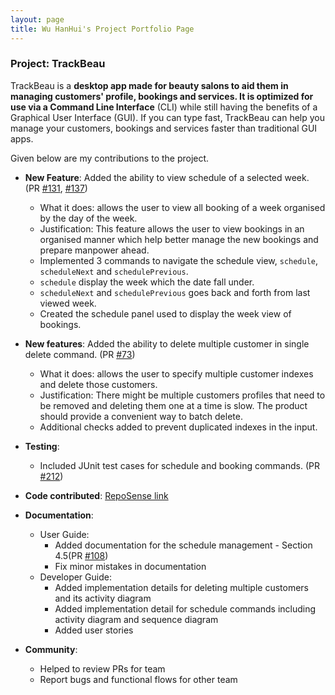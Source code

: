 ```yaml
---
layout: page
title: Wu HanHui's Project Portfolio Page
---
```


### Project: TrackBeau

TrackBeau is a **desktop app made for beauty salons to aid them in managing customers' profile, bookings and services.
It is optimized for use via a Command Line Interface** (CLI) while still having the benefits of a Graphical User
Interface (GUI). If you can type fast, TrackBeau can help you manage your customers, bookings and services faster than
traditional GUI apps.

Given below are my contributions to the project.

* **New Feature**: Added the ability to view schedule of a selected week. (PR [#131](https://github.com/AY2122S2-CS2103-F11-3/tp/pull/131), [#137](https://github.com/AY2122S2-CS2103-F11-3/tp/pull/137))
  * What it does: allows the user to view all booking of a week organised by the day of the week.
  * Justification: This feature allows the user to view bookings in an organised manner which help better manage the new bookings and prepare manpower ahead.
  * Implemented 3 commands to navigate the schedule view, `schedule`, `scheduleNext` and `schedulePrevious`.
  * `schedule` display the week which the date fall under.
  * `scheduleNext` and `schedulePrevious` goes back and forth from last viewed week.
  * Created the schedule panel used to display the week view of bookings.
  
* **New features**: Added the ability to delete multiple customer in single delete command. (PR [#73](https://github.com/AY2122S2-CS2103-F11-3/tp/pull/73))
  * What it does: allows the user to specify multiple customer indexes and delete those customers.
  * Justification: There might be multiple customers profiles that need to be removed and deleting them one at a time is slow. The product should provide a convenient way to batch delete.
  * Additional checks added to prevent duplicated indexes in the input.
  
* **Testing**: 
  * Included JUnit test cases for schedule and booking commands. (PR [#212](https://github.com/AY2122S2-CS2103-F11-3/tp/pull/212))
  
* **Code contributed**: [RepoSense link](https://nus-cs2103-ay2122s2.github.io/tp-dashboard/?search=&sort=groupTitle&sortWithin=title&timeframe=commit&mergegroup=&groupSelect=groupByRepos&breakdown=true&checkedFileTypes=docs~functional-code~test-code~other&since=2022-02-18&tabOpen=true&tabType=authorship&tabAuthor=hanhuiice&tabRepo=AY2122S2-CS2103-F11-3%2Ftp%5Bmaster%5D&authorshipIsMergeGroup=false&authorshipFileTypes=docs~functional-code~test-code~other&authorshipIsBinaryFileTypeChecked=false)

* **Documentation**: 
  * User Guide:
    * Added documentation for the schedule management - Section 4.5(PR [#108](https://github.com/AY2122S2-CS2103-F11-3/tp/pull/108))
    * Fix minor mistakes in documentation
  * Developer Guide:
    * Added implementation details for deleting multiple customers and its activity diagram
    * Added implementation detail for schedule commands including activity diagram and sequence diagram
    * Added user stories
    
* **Community**:
  * Helped to review PRs for team
  * Report bugs and functional flows for other team

